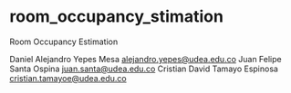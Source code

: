 # room_occupancy_stimation
Room Occupancy Estimation

Daniel Alejandro Yepes Mesa alejandro.yepes@udea.edu.co 
Juan Felipe Santa Ospina juan.santa@udea.edu.co
Cristian David Tamayo Espinosa cristian.tamayoe@udea.edu.co 


